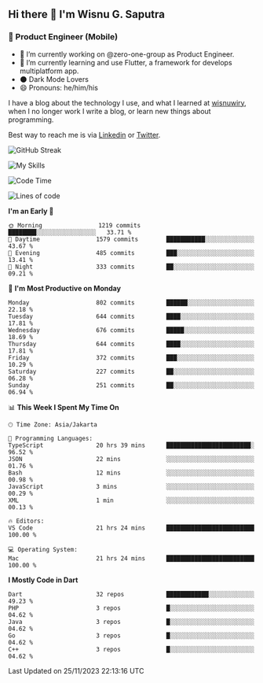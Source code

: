 ## Hi there 👋 I'm Wisnu G. Saputra

### :mobile_phone_off: Product Engineer (Mobile)

- 🔭 I’m currently working on @zero-one-group as Product Engineer.
- 🌱 I’m currently learning and use Flutter, a framework for develops multiplatform app.
- 🌑 Dark Mode Lovers
- 😄 Pronouns: he/him/his

I have a blog about the technology I use, and what I learned at [wisnuwiry](https://wisnuwiry.space/), when I no longer work I write a blog, or learn new things about programming.

Best way to reach me is via [Linkedin](https://www.linkedin.com/in/wisnu-saputra/) or [Twitter](https://twitter.com/wisnuwiry).

![GitHub Streak](https://streak-stats.demolab.com?user=wisnuwiry&theme=dark&hide_border=true)

![My Skills](https://skillicons.dev/icons?i=dart,flutter,kotlin,swift,go,js,css,neovim,git,linux&perline=5)

<!--START_SECTION:waka-->
![Code Time](http://img.shields.io/badge/Code%20Time-850%20hrs%2040%20mins-blue)

![Lines of code](https://img.shields.io/badge/From%20Hello%20World%20I%27ve%20Written-4.6%20million%20lines%20of%20code-blue)

**I'm an Early 🐤** 

```text
🌞 Morning                1219 commits        ████████░░░░░░░░░░░░░░░░░   33.71 % 
🌆 Daytime                1579 commits        ███████████░░░░░░░░░░░░░░   43.67 % 
🌃 Evening                485 commits         ███░░░░░░░░░░░░░░░░░░░░░░   13.41 % 
🌙 Night                  333 commits         ██░░░░░░░░░░░░░░░░░░░░░░░   09.21 % 
```
📅 **I'm Most Productive on Monday** 

```text
Monday                   802 commits         ██████░░░░░░░░░░░░░░░░░░░   22.18 % 
Tuesday                  644 commits         ████░░░░░░░░░░░░░░░░░░░░░   17.81 % 
Wednesday                676 commits         █████░░░░░░░░░░░░░░░░░░░░   18.69 % 
Thursday                 644 commits         ████░░░░░░░░░░░░░░░░░░░░░   17.81 % 
Friday                   372 commits         ███░░░░░░░░░░░░░░░░░░░░░░   10.29 % 
Saturday                 227 commits         ██░░░░░░░░░░░░░░░░░░░░░░░   06.28 % 
Sunday                   251 commits         ██░░░░░░░░░░░░░░░░░░░░░░░   06.94 % 
```


📊 **This Week I Spent My Time On** 

```text
🕑︎ Time Zone: Asia/Jakarta

💬 Programming Languages: 
TypeScript               20 hrs 39 mins      ████████████████████████░   96.52 % 
JSON                     22 mins             ░░░░░░░░░░░░░░░░░░░░░░░░░   01.76 % 
Bash                     12 mins             ░░░░░░░░░░░░░░░░░░░░░░░░░   00.98 % 
JavaScript               3 mins              ░░░░░░░░░░░░░░░░░░░░░░░░░   00.29 % 
XML                      1 min               ░░░░░░░░░░░░░░░░░░░░░░░░░   00.13 % 

🔥 Editors: 
VS Code                  21 hrs 24 mins      █████████████████████████   100.00 % 

💻 Operating System: 
Mac                      21 hrs 24 mins      █████████████████████████   100.00 % 
```

**I Mostly Code in Dart** 

```text
Dart                     32 repos            ████████████░░░░░░░░░░░░░   49.23 % 
PHP                      3 repos             █░░░░░░░░░░░░░░░░░░░░░░░░   04.62 % 
Java                     3 repos             █░░░░░░░░░░░░░░░░░░░░░░░░   04.62 % 
Go                       3 repos             █░░░░░░░░░░░░░░░░░░░░░░░░   04.62 % 
C++                      3 repos             █░░░░░░░░░░░░░░░░░░░░░░░░   04.62 % 
```




 Last Updated on 25/11/2023 22:13:16 UTC
<!--END_SECTION:waka-->
